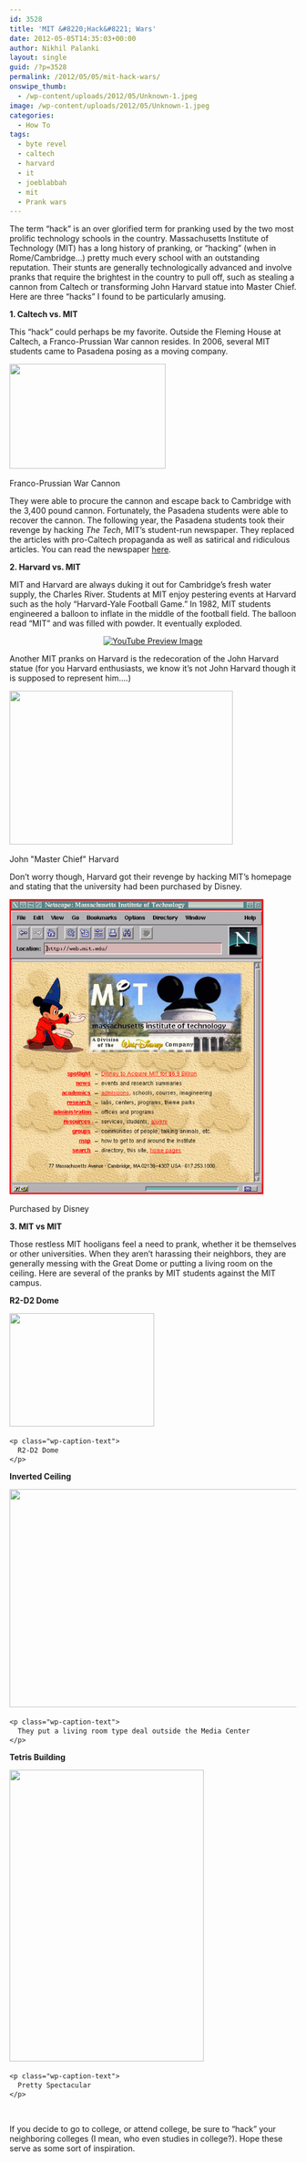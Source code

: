 ```yaml
---
id: 3528
title: 'MIT &#8220;Hack&#8221; Wars'
date: 2012-05-05T14:35:03+00:00
author: Nikhil Palanki
layout: single
guid: /?p=3528
permalink: /2012/05/05/mit-hack-wars/
onswipe_thumb:
  - /wp-content/uploads/2012/05/Unknown-1.jpeg
image: /wp-content/uploads/2012/05/Unknown-1.jpeg
categories:
  - How To
tags:
  - byte revel
  - caltech
  - harvard
  - it
  - joeblabbah
  - mit
  - Prank wars
---
```

The term &#8220;hack&#8221; is an over glorified term for pranking used by the two most prolific technology schools in the country. Massachusetts Institute of Technology (MIT) has a long history of pranking, or &#8220;hacking&#8221; (when in Rome/Cambridge&#8230;) pretty much every school with an outstanding reputation. Their stunts are generally technologically advanced and involve pranks that require the brightest in the country to pull off, such as stealing a cannon from Caltech or transforming John Harvard statue into Master Chief. Here are three &#8220;hacks&#8221; I found to be particularly amusing.

**1. Caltech vs. MIT**

This &#8220;hack&#8221; could perhaps be my favorite. Outside the Fleming House at Caltech, a Franco-Prussian War cannon resides. In 2006, several MIT students came to Pasadena posing as a moving company.

<div id="attachment_3529" style="max-width: 284px" class="wp-caption aligncenter">
  <a href="/2012/05/05/mit-hack-wars/unknown/" rel="attachment wp-att-3529"><img class="size-full wp-image-3529" title="Unknown" src="/wp-content/uploads/2012/05/Unknown.jpeg" alt="" width="274" height="184" srcset="/wp-content/uploads/2012/05/Unknown.jpeg 274w, /wp-content/uploads/2012/05/Unknown-180x120.jpeg 180w" sizes="(max-width: 274px) 100vw, 274px" /></a>
  
  <p class="wp-caption-text">
    Franco-Prussian War Cannon
  </p>
</div>

They were able to procure the cannon and escape back to Cambridge with the 3,400 pound cannon. Fortunately, the Pasadena students were able to recover the cannon. The following year, the Pasadena students took their revenge by hacking _The Tech_, MIT&#8217;s student-run newspaper. They replaced the articles with pro-Caltech propaganda as well as satirical and ridiculous articles. You can read the newspaper [here](http://hacks.mit.edu/Hacks/by_year/2007/caltech_tech/caltech_tech.pdf).

**2. Harvard vs. MIT**

MIT and Harvard are always duking it out for Cambridge&#8217;s fresh water supply, the Charles River. Students at MIT enjoy pestering events at Harvard such as the holy &#8220;Harvard-Yale Football Game.&#8221; In 1982, MIT students engineered a balloon to inflate in the middle of the football field. The balloon read &#8220;MIT&#8221; and was filled with powder. It eventually exploded.

<p style="text-align: center;">
  <span class="vvqbox vvqyoutube" style="width:585px;height:330px;"><span id="vvq-3528-youtube-1"><a href="http://www.youtube.com/watch?v=MLg2XpY0L3w"><img src="http://img.youtube.com/vi/MLg2XpY0L3w/0.jpg" alt="YouTube Preview Image" /></a></span></span>
</p>

<p style="text-align: left;">
  Another MIT pranks on Harvard is the redecoration of the John Harvard statue (for you Harvard enthusiasts, we know it&#8217;s not John Harvard though it is supposed to represent him&#8230;.)
</p>

<div id="attachment_3530" style="max-width: 402px" class="wp-caption aligncenter">
  <a href="/2012/05/05/mit-hack-wars/metalchief/" rel="attachment wp-att-3530"><img class="size-full wp-image-3530 " title="metalchief" src="/wp-content/uploads/2012/05/metalchief.jpg" alt="" width="392" height="270" srcset="/wp-content/uploads/2012/05/metalchief.jpg 490w, /wp-content/uploads/2012/05/metalchief-300x206.jpg 300w, /wp-content/uploads/2012/05/metalchief-168x117.jpg 168w, /wp-content/uploads/2012/05/metalchief-204x142.jpg 204w, /wp-content/uploads/2012/05/metalchief-263x180.jpg 263w, /wp-content/uploads/2012/05/metalchief-180x124.jpg 180w, /wp-content/uploads/2012/05/metalchief-360x248.jpg 360w" sizes="(max-width: 392px) 100vw, 392px" /></a>
  
  <p class="wp-caption-text">
    John "Master Chief" Harvard
  </p>
</div>

<p style="text-align: left;">
  Don&#8217;t worry though, Harvard got their revenge by hacking MIT&#8217;s homepage and stating that the university had been purchased by Disney.
</p>

<div id="attachment_3531" style="max-width: 456px" class="wp-caption aligncenter">
  <a href="/2012/05/05/mit-hack-wars/disney/" rel="attachment wp-att-3531"><img class="size-full wp-image-3531 " title="disney" src="/wp-content/uploads/2012/05/disney.gif" alt="" width="446" height="518" /></a>
  
  <p class="wp-caption-text">
    Purchased by Disney
  </p>
</div>

<p style="text-align: left;">
  <p style="text-align: left;">
    <strong>3. MIT vs MIT</strong>
  </p>
  
  <p style="text-align: left;">
    Those restless MIT hooligans feel a need to prank, whether it be themselves or other universities. When they aren&#8217;t harassing their neighbors, they are generally messing with the Great Dome or putting a living room on the ceiling. Here are several of the pranks by MIT students against the MIT campus.
  </p>
  
  <p style="text-align: left;">
    <strong>R2-D2 Dome</strong>
  </p>
  
  <div id="attachment_3532" style="max-width: 264px" class="wp-caption aligncenter">
    <a href="/2012/05/05/mit-hack-wars/unknown-1/" rel="attachment wp-att-3532"><img class="size-full wp-image-3532" title="Hoobastank" src="/wp-content/uploads/2012/05/Unknown-1.jpeg" alt="" width="254" height="199" srcset="/wp-content/uploads/2012/05/Unknown-1.jpeg 254w, /wp-content/uploads/2012/05/Unknown-1-180x141.jpeg 180w" sizes="(max-width: 254px) 100vw, 254px" /></a>
    
    <p class="wp-caption-text">
      R2-D2 Dome
    </p>
  </div>
  
  <p style="text-align: left;">
    <strong>Inverted Ceiling</strong>
  </p>
  
  <div id="attachment_3533" style="max-width: 520px" class="wp-caption aligncenter">
    <a href="/2012/05/05/mit-hack-wars/img_2466_510/" rel="attachment wp-att-3533"><img class="size-full wp-image-3533" title="Schtuff" src="/wp-content/uploads/2012/05/IMG_2466_510.jpg" alt="" width="510" height="383" srcset="/wp-content/uploads/2012/05/IMG_2466_510.jpg 510w, /wp-content/uploads/2012/05/IMG_2466_510-300x225.jpg 300w, /wp-content/uploads/2012/05/IMG_2466_510-180x135.jpg 180w, /wp-content/uploads/2012/05/IMG_2466_510-360x270.jpg 360w" sizes="(max-width: 510px) 100vw, 510px" /></a>
    
    <p class="wp-caption-text">
      They put a living room type deal outside the Media Center
    </p>
  </div>
  
  <p>
    <strong>Tetris Building</strong>
  </p>
  
  <div id="attachment_3534" style="max-width: 351px" class="wp-caption aligncenter">
    <a href="/2012/05/05/mit-hack-wars/tetris1_img6080-medium/" rel="attachment wp-att-3534"><img class="size-full wp-image-3534" title="tetris1_img6080.medium" src="/wp-content/uploads/2012/05/tetris1_img6080.medium.jpg" alt="" width="341" height="512" srcset="/wp-content/uploads/2012/05/tetris1_img6080.medium.jpg 341w, /wp-content/uploads/2012/05/tetris1_img6080.medium-199x300.jpg 199w, /wp-content/uploads/2012/05/tetris1_img6080.medium-180x270.jpg 180w" sizes="(max-width: 341px) 100vw, 341px" /></a>
    
    <p class="wp-caption-text">
      Pretty Spectacular
    </p>
  </div>
  
  <p>
    &nbsp;
  </p>
  
  <p>
    If you decide to go to college, or attend college, be sure to &#8220;hack&#8221; your neighboring colleges (I mean, who even studies in college?). Hope these serve as some sort of inspiration.
  </p>
